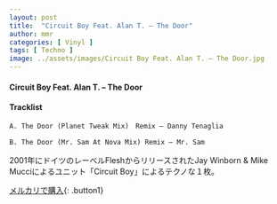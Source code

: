 ```yaml
---
layout: post
title:  "Circuit Boy Feat. Alan T. – The Door"
author: mmr
categories: [ Vinyl ]
tags: [ Techno ]
image: ../assets/images/Circuit Boy Feat. Alan T. – The Door.jpg
---
```


#### Circuit Boy Feat. Alan T. – The Door

#### Tracklist
```md
A. The Door (Planet Tweak Mix)　Remix – Danny Tenaglia

B. The Door (Mr. Sam At Nova Mix) Remix – Mr. Sam
```

2001年にドイツのレーベルFleshからリリースされたJay Winborn & Mike Mucciによるユニット「Circuit Boy」によるテクノな１枚。


[メルカリで購入](https://jp.mercari.com/item/m44348501009){: .button1}


